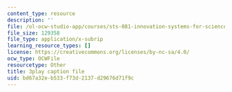 ```yaml
---
content_type: resource
description: ''
file: /ol-ocw-studio-app/courses/sts-081-innovation-systems-for-science-technology-energy-manufacturing-and-health-spring-2017/bd67a32eb533f73d2137d29676d71f9c_H-ym4rSciTM.srt
file_size: 129358
file_type: application/x-subrip
learning_resource_types: []
license: https://creativecommons.org/licenses/by-nc-sa/4.0/
ocw_type: OCWFile
resourcetype: Other
title: 3play caption file
uid: bd67a32e-b533-f73d-2137-d29676d71f9c
---
```

